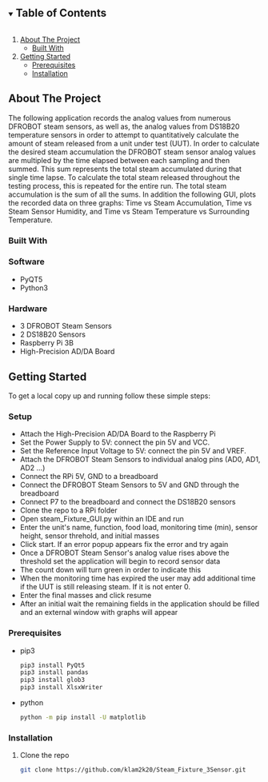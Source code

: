 <!--
*** Thanks for checking out the Best-README-Template. If you have a suggestion
*** that would make this better, please fork the repo and create a pull request
*** or simply open an issue with the tag "enhancement".
*** Thanks again! Now go create something AMAZING! :D
***
***
***
*** To avoid retyping too much info. Do a search and replace for the following:
*** github_username, repo_name, twitter_handle, email, project_title, project_description
-->



<!-- PROJECT SHIELDS -->
<!--
*** I'm using markdown "reference style" links for readability.
*** Reference links are enclosed in brackets [ ] instead of parentheses ( ).
*** See the bottom of this document for the declaration of the reference variables
*** for contributors-url, forks-url, etc. This is an optional, concise syntax you may use.
*** https://www.markdownguide.org/basic-syntax/#reference-style-links
-->


<!-- TABLE OF CONTENTS -->
<details open="open">
  <summary><h2 style="display: inline-block">Table of Contents</h2></summary>
  <ol>
    <li>
      <a href="#about-the-project">About The Project</a>
      <ul>
        <li><a href="#built-with">Built With</a></li>
      </ul>
    </li>
    <li>
      <a href="#getting-started">Getting Started</a>
      <ul>
        <li><a href="#prerequisites">Prerequisites</a></li>
        <li><a href="#installation">Installation</a></li>
      </ul>
    </li>
    
  </ol>
</details>



<!-- ABOUT THE PROJECT -->
## About The Project

The following application records the analog values from numerous DFROBOT steam sensors, as well as, the analog values from DS18B20 temperature sensors in order
to attempt to quantitatively calculate the amount of steam released from a unit under test (UUT). In order to calculate the desired steam accumulation the DFROBOT
steam sensor analog values are multipled by the time elapsed between each sampling and then summed. This sum represents the total steam accumulated during that
single time lapse. To calculate the total steam released throughout the testing process, this is repeated for the entire run. The total steam accumulation is the 
sum of all the sums. In addition the following GUI, plots the recorded data on three graphs: Time vs Steam Accumulation, Time vs Steam Sensor Humidity, and 
Time vs Steam Temperature vs Surrounding Temperature. 


### Built With

### Software 
* []() PyQT5
* []() Python3

### Hardware
* []() 3 DFROBOT Steam Sensors
* []() 2 DS18B20 Sensors
* []() Raspberry Pi 3B
* []() High-Precision AD/DA Board 


<!-- GETTING STARTED -->
## Getting Started

To get a local copy up and running follow these simple steps:
### Setup
* []() Attach the High-Precision AD/DA Board to the Raspberry Pi
* []() Set the Power Supply to 5V: connect the pin 5V and VCC.
* []() Set the Reference Input Voltage to 5V: connect the pin 5V and VREF.
* []() Attach the DFROBOT Steam Sensors to individual analog pins (AD0, AD1, AD2 ...)
* []() Connect the RPi 5V, GND to a breadboard
* []() Connect the DFROBOT Steam Sensors to 5V and GND through the breadboard
* []() Connect P7 to the breadboard and connect the DS18B20 sensors
* []() Clone the repo to a RPi folder
* []() Open steam_Fixture_GUI.py within an IDE and run
* []() Enter the unit's name, function, food load, monitoring time (min), sensor height, sensor threhold, and initial masses
* []() Click start. If an error popup appears fix the error and try again
* []() Once a DFROBOT Steam Sensor's analog value rises above the threshold set the application will begin to record sensor data
* []() The count down will turn green in order to indicate this
* []() When the monitoring time has expired the user may add additional time if the UUT is still releasing steam. If it is not enter 0.
* []() Enter the final masses and click resume
* []() After an initial wait the remaining fields in the application should be filled and an external window with graphs will appear




### Prerequisites
* pip3
  ```sh
  pip3 install PyQt5
  pip3 install pandas
  pip3 install glob3
  pip3 install XlsxWriter
  ```
  
* python
  ```sh
  python -m pip install -U matplotlib
  ```
  
### Installation

1. Clone the repo
   ```sh
   git clone https://github.com/klam2k20/Steam_Fixture_3Sensor.git
   ```

